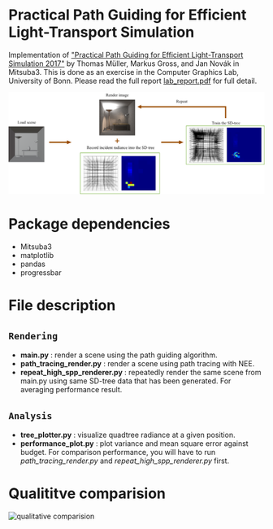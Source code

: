 # Practical Path Guiding for Efficient Light-Transport Simulation
Implementation of ["Practical Path Guiding for Efficient Light-Transport Simulation 2017"](https://jannovak.info/publications/PathGuide/index.html) by Thomas Müller, Markus Gross, and Jan Novák in Mitsuba3. This is done as an exercise in the Computer Graphics Lab, University of Bonn. Please read the full report [lab_report.pdf](lab_report.pdf) for full detail.

![banner](banner/pipeline%20diagram.png)


# Package dependencies
- Mitsuba3
- matplotlib
- pandas
- progressbar


# File description
## `Rendering`
- **main.py** : render a scene using the path guiding algorithm.
- **path_tracing_render.py** : render a scene using path tracing with NEE.
- **repeat_high_spp_renderer.py** : repeatedly render the same scene from main.py using same SD-tree data that has been generated. For averaging performance result.
 ## `Analysis`
- **tree_plotter.py** : visualize quadtree radiance at a given position.
- **performance_plot.py** : plot variance and mean square error against budget. For comparison performance, you will have to run *path_tracing_render.py* and *repeat_high_spp_renderer.py* first.

# Qualititve comparision
![qualitative comparision](banner/qualitative%20comparision.png)